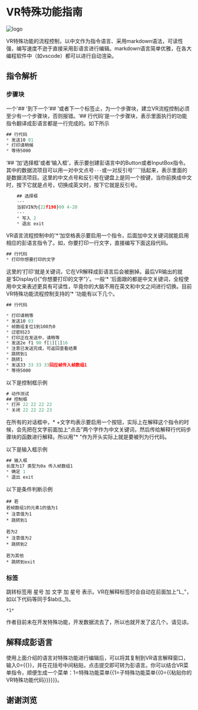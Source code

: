 # VR特殊功能指南
![logo](/img/logo2.png)

VR特殊功能的流程控制，以中文作为指令语言、采用markdown语法，可读性强，编写速度不逊于直接采用彭语言进行编辑。markdown语言简单优雅，在各大编程软件中（如vscode）都可以进行自动渲染。

## 指令解析

### 步骤块

一个'## '到下一个‘## ’或者下一个标签止，为一个步骤块，建立VR流程控制必须至少有一个步骤块，否则报错。‘## 行代码’是一个步骤块，表示里面执行的功能指令翻译成彭语言都是一行完成的。如下所示

```js
## 行代码
* 发送10 01
* 打印请稍候
* 等待5000
```

‘## ’加‘选择框’或者‘输入框’，表示要创建彭语言中的Button或者InputBox指令。其中的数据流项目可以用一对中文点号`···`或一对反引号'```'括起来，表示里面的是数据流项目。这里的中文点号和反引号在键盘上是同一个按键，当你前换成中文时，按下它就是点号，切换成英文时，按下它就是反引号。
```js
    ## 选择框
    ···
    当前VIN为{22f190}09 4-20
    ···
    * 写入 2
    * 退出 exit
```


VR语言流程控制中的'*'加空格表示要启用一个指令，后面加中文关键词就能启用相应的彭语言指令了。如，你要打印一行文字，直接编写下面这段代码。

```js
## 行代码
* 打印你想要打印的文字
```

这里的‘打印’就是关键词，它在VR解释成彭语言后会被删掉。最后VR输出的就是‘$Display(){"你想要打印的文字"}’。一般‘* ’后面跟的都是中文关键词，全程使用中文来表述更具有可读性，毕竟你的大脑不用在英文和中文之间进行切换。目前VR特殊功能流程控制支持的‘* ’功能有以下几个。

```js
## 行代码

* 打印请稍等
* 发送10 03
* 帧数组复位1到100为0
* 过密码23
* 打印正在发送中，请稍等
* 发送2e f1 90 f[1][1]16
* 注意已发送完成，可返回查看结果
* 跳转到1
* 跳转1
* 发送33 33 33 33回应帧传入帧数组1
* 等待5000
```

以下是控制框示例
```js
# 动作测试
## 控制框
* 打开 22 22 22 22
* 关闭 22 22 22 23
```

在所有的对话框中，* +文字均表示要启用一个按钮，实际上在解释这个指令的时候，会先把在文字前面加上“点击”两个字作为中文关键词，然后传给解释行代码步骤块的函数进行解释。所以用"* "作为开头实际上就是要被列为行代码。

以下是输入框示例

```js
## 输入框
长度为17 类型为0a 传入帧数组1
* 确定 1
* 退出 exit
```

以下是条件判断示例
```JS
## 若
若帧数组1的元素1的值为1
* 注意值为1
* 跳转到1

若为2
* 注意值为2
* 跳转到2

若为其他
* 跳转到exit
```

### 标签
跳转标签用 星号 加 文字 加 星号 表示。VR在解释标签时会自动在前面加上"L_"，如以下代码等同于$lab(L_1)。

```JS
*1*
```

作者目前未在开发特殊功能，开发数据流去了，所以也就开发了这几个。请见谅。

## 解释成彭语言
使用上面介绍的语言对特殊功能进行编辑后，可以将其复制到VR语言解释窗口，输入0={{}}，并在花括号中间粘贴，点击提交即可转为彭语言。你可以结合VR菜单指令，顺便生成一个菜单：1=特殊功能菜单{{1=子特殊功能菜单{{0={{粘贴你的VR特殊功能代码}}}}}}。

## 谢谢浏览